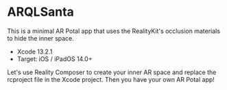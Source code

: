# ARQLSanta

<!-- ![santaIcon_180](https://user-images.githubusercontent.com/66309582/146909908-cf5482f2-97c2-481c-8461-72729df2ef39.png) -->


This is a minimal AR Potal app that uses the RealityKit's occlusion materials to hide the inner space.

- Xcode 13.2.1
- Target: iOS / iPadOS 14.0+

Let's use Reality Composer to create your inner AR space and replace the rcproject file in the Xcode project. Then you have your own AR Potal app!


<!--
This code is explained in the articles below.

- [Article on Medium (in English)](https://atarayosd.medium.com/creating-an-ios-ar-app-using-the-ar-quick-look-api-fe31aede5267)
- [Article on Qiita (in Japanese)](https://qiita.com/AtarayoSD/items/2565669347104e824994)

# ![captureapp11](https://user-images.githubusercontent.com/66309582/146874243-6cf1ec95-3118-49dc-a934-3832b9c57e78.PNG) ![captureapp12](https://user-images.githubusercontent.com/66309582/146874431-69fa31a9-6a7a-483a-b9e6-f0c9a2cc1d85.PNG)

# ![MIT License](http://img.shields.io/badge/license-MIT-blue.svg?style=flat)
-->
